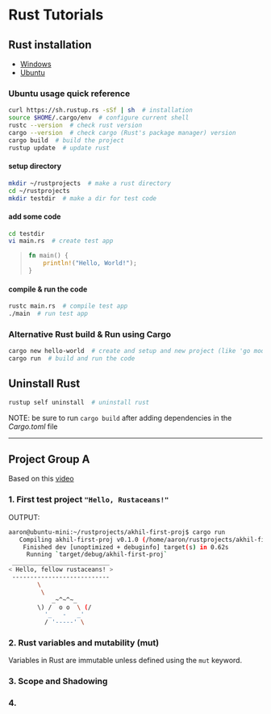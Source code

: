 # Rust Tutorials

## Rust installation

- [Windows](https://www.rust-lang.org/tools/install)
- [Ubuntu](https://www.journaldev.com/39960/install-rust-on-ubuntu-linux)

### Ubuntu usage quick reference

```bash
curl https://sh.rustup.rs -sSf | sh  # installation
source $HOME/.cargo/env  # configure current shell
rustc --version  # check rust version
cargo --version  # check cargo (Rust's package manager) version
cargo build  # build the project
rustup update  # update rust
```

#### setup directory

```bash
mkdir ~/rustprojects  # make a rust directory
cd ~/rustprojects
mkdir testdir  # make a dir for test code
```

#### add some code

```bash
cd testdir
vi main.rs  # create test app
```

> ```rust
> fn main() {
>     println!("Hello, World!");
> }
> ```

#### compile & run the code

```bash
rustc main.rs  # compile test app
./main  # run test app
```

### Alternative Rust build & Run using Cargo

```bash
cargo new hello-world  # create and setup and new project (like 'go mod init')
cargo run  # build and run the code
```

## Uninstall Rust

```bash
rustup self uninstall  # uninstall rust
```

NOTE: be sure to run `cargo build` after adding dependencies in the *Cargo.toml* file

---

## Project Group A

Based on this [video](https://www.youtube.com/playlist?list=PL5dTjWUk_cPaPhW2SQ1OCNwu3h8D9dYHh)

### 1. First test project `"Hello, Rustaceans!"`

OUTPUT:

```bash
aaron@ubuntu-mini:~/rustprojects/akhil-first-proj$ cargo run
   Compiling akhil-first-proj v0.1.0 (/home/aaron/rustprojects/akhil-first-proj)
    Finished dev [unoptimized + debuginfo] target(s) in 0.62s
     Running `target/debug/akhil-first-proj`
 ___________________________
< Hello, fellow rustaceans! >
 ---------------------------
        \
         \
            _~^~^~_
        \) /  o o  \ (/
          '_   -   _'
          / '-----' \
```

### 2. Rust variables and mutability (mut)

Variables in Rust are immutable unless defined using the `mut` keyword.

### 3. Scope and Shadowing

### 4.

